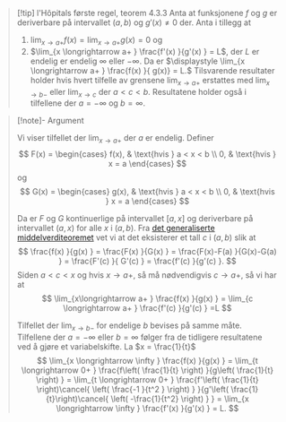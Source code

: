 > [!tip] l'Hôpitals første regel, teorem 4.3.3
> Anta at funksjonene $f$ og $g$ er deriverbare på intervallet $(a,b)$ og $g'(x) \neq 0$ der. Anta i tillegg at
> 1. $\lim_{x \longrightarrow a+ } f(x) = \lim_{x\longrightarrow a+ }g(x) = 0$ og
> 2. $\lim_{x \longrightarrow a+ } \frac{f'(x) }{g'(x) } = L$, der $L$ er endelig er endelig $\infty$ eller $-\infty$.
> Da er
> $\displaystyle \lim_{x \longrightarrow a+ } \frac{f(x) }{ g(x)} = L.$
>   Tilsvarende resultater holder hvis hvert tilfelle av grensene $\lim_{x \longrightarrow a+ }$ erstattes med $\lim_{x \longrightarrow b-}$ eller $\lim_{x \longrightarrow c }$ der $a < c < b$. Resultatene holder også i tilfellene der $a = -\infty$ og $b = \infty$. 


> [!note]- Argument 
> 
> Vi viser tilfellet der $\lim_{x \longrightarrow a+ }$ der $a$ er endelig. Definer
> $$
> F(x) = \begin{cases} f(x), & \text{hvis } a < x < b \\ 0, & \text{hvis } x = a
> \end{cases}
> $$
> og
> $$
> G(x) = \begin{cases} g(x), & \text{hvis } a < x < b \\ 0, & \text{hvis } x = a
> \end{cases}
> $$
> 
> Da er $F$ og $G$ kontinuerlige på intervallet $[a,x]$ og deriverbare på intervallet $(a,x)$ for alle $x$ i $(a,b)$. Fra [det generaliserte middelverditeoremet](Kapittel%202%20-%20derivasjon/2.8.5%20Det%20generaliserte%20middelverditeoremet.md) vet vi at det eksisterer et tall $c$ i $(a,b)$ slik at
> $$
> \frac{f(x) }{g(x) }  = \frac{F(x) }{G(x) }  = \frac{F(x)-F(a) }{G(x)-G(a) } = \frac{F'(c) }{ G'(c) } = \frac{f'(c) }{g'(c) }. 
> $$
> Siden $a<c<x$ og hvis $x \longrightarrow a+$, så må nødvendigvis $c \longrightarrow a+$, så vi har at
> $$
> \lim_{x\longrightarrow  a+ } \frac{f(x) }{g(x) }  = \lim_{c \longrightarrow  a+ } \frac{f'(c) }{g'(c) } =L  
> $$
> 
> Tilfellet der $\lim_{x\longrightarrow b- }$ for endelige $b$ bevises på samme måte. Tilfellene der $a = -\infty$ eller $b = \infty$ følger fra de tidligere resultatene ved å gjøre et variabelskifte. La $x = \frac{1}{t}$
> $$
> \lim_{x \longrightarrow  \infty } \frac{f(x) }{g(x) }  = \lim_{t \longrightarrow  0+ } \frac{f\left( \frac{1}{t} \right) }{g\left( \frac{1}{t} \right) } = \lim_{t \longrightarrow  0+ } \frac{f'\left( \frac{1}{t} \right)\cancel{ \left( \frac{-1 }{t^2 }  \right) } }{g'\left( \frac{1}{t}\right)\cancel{ \left( -\frac{1}{t^2} \right) }  }     = \lim_{x \longrightarrow  \infty } \frac{f'(x) }{g'(x) }  = L. 
> $$

